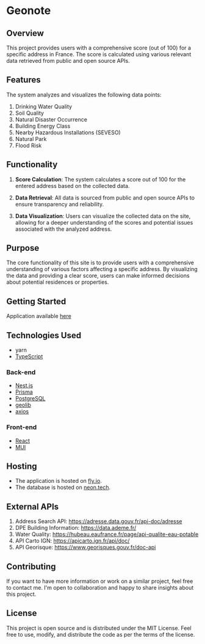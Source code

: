 # Geonote

## Overview

This project provides users with a comprehensive score (out of 100) for a specific address in France. The score is calculated using various relevant data retrieved from public and open source APIs. 

## Features

The system analyzes and visualizes the following data points:

1. Drinking Water Quality
2. Soil Quality
3. Natural Disaster Occurrence
4. Building Energy Class
5. Nearby Hazardous Installations (SEVESO)
6. Natural Park
7. Flood Risk

## Functionality

1. **Score Calculation**: The system calculates a score out of 100 for the entered address based on the collected data.

2. **Data Retrieval**: All data is sourced from public and open source APIs to ensure transparency and reliability.

3. **Data Visualization**: Users can visualize the collected data on the site, allowing for a deeper understanding of the scores and potential issues associated with the analyzed address.

## Purpose

The core functionality of this site is to provide users with a comprehensive understanding of various factors affecting a specific address. By visualizing the data and providing a clear score, users can make informed decisions about potential residences or properties.

## Getting Started
Application available [here](https://geonote.fly.dev)

## Technologies Used

- yarn
- [TypeScript](https://www.typescriptlang.org/)

### Back-end
- [Nest.js](https://nestjs.com/) 
- [Prisma](https://www.prisma.io/)
- [PostgreSQL](https://www.postgresql.org/)
- [geolib](https://github.com/manuelbieh/geolib)
- [axios](https://axios-http.com/)

### Front-end
- [React](https://react.dev/)
- [MUI](https://mui.com/)

## Hosting

- The application is hosted on [fly.io](https://fly.io/).
- The database is hosted on [neon.tech](https://neon.tech/).

## External APIs

1. Address Search API: https://adresse.data.gouv.fr/api-doc/adresse
2. DPE Building Information: https://data.ademe.fr/
3. Water Quality: https://hubeau.eaufrance.fr/page/api-qualite-eau-potable
4. API Carto IGN: https://apicarto.ign.fr/api/doc/
5. API Georisque: https://www.georisques.gouv.fr/doc-api

## Contributing

If you want to have more information or work on a similar project, feel free to contact me. I'm open to collaboration and happy to share insights about this project.

## License

This project is open source and is distributed under the MIT License. Feel free to use, modify, and distribute the code as per the terms of the license.